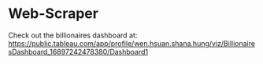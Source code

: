 # Web-Scraper
Check out the billionaires dashboard at: https://public.tableau.com/app/profile/wen.hsuan.shana.hung/viz/BillionairesDashboard_16897242478380/Dashboard1
